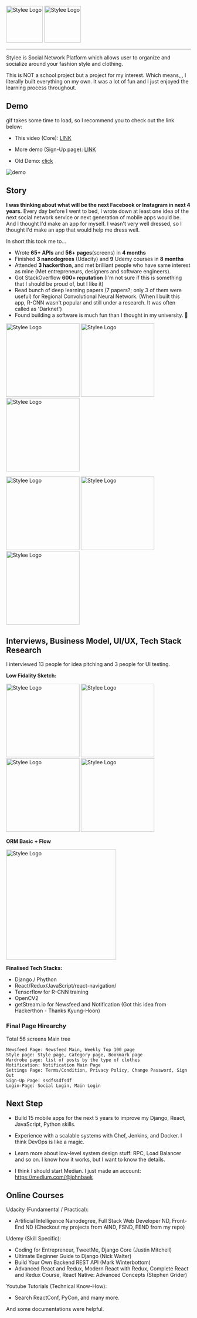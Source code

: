 <img src="src/logo.png" width="100" height="100" title="Stylee Logo"> <img src="src/name2.png" height="100" title="Stylee Logo"> 

---
Stylee is Social Network Platform which allows user to organize and socialize around your fashion style and clothing. 

This is NOT a school project but a project for my interest. Which means,,, I literally built everything on my own. It was a lot of fun and I just enjoyed the learning process throughout. 
&nbsp;

## Demo

gif takes some time to load, so I recommend you to check out the link below:

- This video (Core): [LINK](https://youtu.be/Y_94Z3VHYHo)

+ More demo (Sign-Up page): [LINK](https://youtu.be/Leog1Ldyycg)

+ Old Demo: [click](https://youtu.be/5ytDSnle2zQ)

![demo](src/demo1.gif)

<!--![demo](src/demo2.gif)-->



## Story
**I was thinking about what will be the next Facebook or Instagram in next 4 years.** Every day before I went to bed, I wrote down at least one idea of the next social network service or next generation of mobile apps would be. And I thought I'd make an app for myself. I wasn't very well dressed, so I thought I'd make an app that would help me dress well. 

In short this took me to...

- Wrote **65+ APIs** and **56+ pages**(screens) in **4 months**
- Finished **3 nanodegrees** (Udacity) and **9** Udemy courses in **8 months**
- Attended **3 hackerthon**, and met brilliant people who have same interest as mine (Met entrepreneurs, designers and software engineers).
- Got StackOverflow **600+ reputation** (I'm not sure if this is something that I should be proud of, but I like it)
- Read bunch of deep learning papers (7 papers?; only 3 of them were useful) for Regional Convolutional Neural Network. (When I built this app, R-CNN wasn't popular and still under a research. It was often called as 'Darknet')
- Found building a software is much fun than I thought in my university. 🙂

<img src="src/aind.png" height="200" title="Stylee Logo"> <img src="src/fsnd.png" height="200" title="Stylee Logo"> <img src="src/fend.png" height="200" title="Stylee Logo"> 

<img src="src/fe.png" height="200" title="Stylee Logo"> <img src="src/api.png" height="200" title="Stylee Logo"> <img src="src/stackoverflow.png" height="200" title="Stylee Logo"> 
&nbsp;

## Interviews, Business Model, UI/UX, Tech Stack Research

I interviewed 13 people for idea pitching and 3 people for UI testing. 

**Low Fidality Sketch:**

<img src="src/1.jpg" height="200" title="Stylee Logo"> <img src="src/4.jpg" height="200" title="Stylee Logo"> <img src="src/2.jpg" height="200" title="Stylee Logo"> <img src="src/3.jpg" height="200" title="Stylee Logo"> 

**ORM Basic + Flow**

<img src="src/5.jpg" height="300" title="Stylee Logo"> 

**Finalised Tech Stacks:**
 
- Django / Phython
- React/Redux/JavaScript/react-navigation/ 
- Tensorflow for R-CNN training
- OpenCV2
- getStream.io for Newsfeed and Notification (Got this idea from Hackerthon - Thanks Kyung-Hoon)

### Final Page Hirearchy
Total 56 screens Main tree

```
Newsfeed Page: Newsfeed Main, Weekly Top 100 page
Style page: Style page, Category page, Bookmark page
Wardrobe page: list of posts by the type of clothes
Notification: Notification Main Page
Settings Page: Terms/Condition, Privacy Policy, Change Password, Sign Out
Sign-Up Page: ssdfssdfsdf
Login-Page: Social Login, Main Login
```

## Next Step

- Build 15 mobile apps for the next 5 years to improve my Django, React, JavaScript, Python skills.

- Experience with a scalable systems with Chef, Jenkins, and Docker. I think DevOps is like a magic.

- Learn more about low-level system design stuff: RPC, Load Balancer and so on. I know how it works, but I want to know the details.

- I think I should start Median. I just made an account: https://medium.com/@johnbaek 

## Online Courses

Udacity (Fundamental / Practical): 

- Artificial Intelligence Nanodegree, Full Stack Web Developer ND, Front-End ND (Checkout my projects from AIND, FSND, FEND from my repo)

Udemy (Skill Specific): 

- Coding for Entrepreneur, TweetMe, Django Core (Justin Mitchell) 
- Ultimate Beginner Guide to Django (Nick Walter)
- Build Your Own Backend REST API (Mark Winterbottom)
- Advanced React and Redux, Modern React with Redux, Complete React and Redux Course, React Native: Advanced Concepts (Stephen Grider)

Youtube Tutorials (Technical Know-How): 

- Search ReactConf, PyCon, and many more.

And some documentations were helpful.
